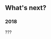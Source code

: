 ## What's next?

<div class="timeline compact">
  <div class="container left">
    <div class="content">
      <h3>2018</h3>
      <p>???</p>
    </div>
  </div>
</div>
